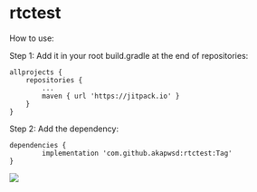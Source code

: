 # rtctest
How to use:

Step 1:
Add it in your root build.gradle at the end of repositories:

	allprojects {
		repositories {
			...
			maven { url 'https://jitpack.io' }
		}
	}

Step 2:
Add the dependency:

	dependencies {
	        implementation 'com.github.akapwsd:rtctest:Tag'
	}
  
[![](https://jitpack.io/v/akapwsd/rtctest.svg)](https://jitpack.io/#akapwsd/rtctest)
